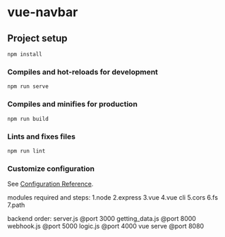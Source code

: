 # vue-navbar

## Project setup
```
npm install
```

### Compiles and hot-reloads for development
```
npm run serve
```

### Compiles and minifies for production
```
npm run build
```

### Lints and fixes files
```
npm run lint
```

### Customize configuration
See [Configuration Reference](https://cli.vuejs.org/config/).


modules required and steps:
1.node
2.express
3.vue 
4.vue cli
5.cors
6.fs
7.path

backend order:
server.js @port 3000
getting_data.js @port 8000
webhook.js @port 5000
logic.js @port 4000
vue serve @port 8080



